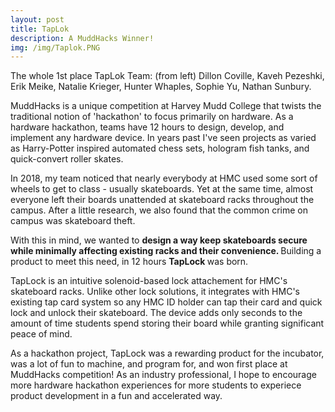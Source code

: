 ```yaml
---
layout: post
title: TapLok
description: A MuddHacks Winner!
img: /img/Taplok.PNG
---
```


<div class="img_row">
	<img class="col three" src="{{ site.baseurl }}/img/3.jpg" alt="" title="example image"/>
</div>
<div class="col three caption">
	The whole 1st place TapLok Team: (from left) Dillon Coville, Kaveh Pezeshki, Erik Meike, Natalie Krieger, Hunter Whaples, Sophie Yu, Nathan Sunbury.
</div>

MuddHacks is a unique competition at Harvey Mudd College that twists the traditional notion of 'hackathon' to focus primarily on hardware. As a hardware hackathon, teams have 12 hours to design, develop, and implement any hardware device. In years past I've seen projects as varied as Harry-Potter inspired automated chess sets, hologram fish tanks, and quick-convert roller skates.

In 2018, my team noticed that nearly everybody at HMC used some sort of wheels to get to class - usually skateboards. Yet at the same time, almost everyone left their boards unattended at skateboard racks throughout the campus. After a little research, we also found that the common crime on campus was skateboard theft.

With this in mind, we wanted to <b> design a way keep skateboards secure while minimally affecting existing racks and their convenience. </b> Building a product to meet this need, in 12 hours <b> TapLock </b> was born.

TapLock is an intuitive solenoid-based lock attachement for HMC's skateboard racks. Unlike other lock solutions, it integrates with HMC's existing tap card system so any HMC ID holder can tap their card and quick lock and unlock their skateboard. The device adds only seconds to the amount of time students spend storing their board while granting significant peace of mind.

As a hackathon project, TapLock was a rewarding product for the incubator, was a lot of fun to machine, and program for, and won first place at MuddHacks competition! As an industry professional, I hope to encourage more hardware hackathon experiences for more students to experiece product development in a fun and accelerated way.


<!--
<div class="img_row">
	<img class="col two" src="{{ site.baseurl }}/img/6.jpg" alt="" title="example image"/>
	<img class="col one" src="{{ site.baseurl }}/img/11.jpg" alt="" title="example image"/>
</div>
<div class="col three caption">
	You can also have artistically styled 2/3 + 1/3 images, like these.
</div>


<br/><br/><br/>


The code is simple. Just add a col class to your image, and another class specifying the width: one, two, or three columns wide. Here's the code for the last row of images above: 

	<div class="img_row">
	  <img class="col two" src="/img/6.jpg"/>
	  <img class="col one" src="/img/11.jpg"/>
	</div>
-->